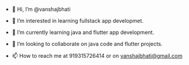- 👋 Hi, I’m @vanshajbhati
- 👀 I’m interested in learning fullstack app developmet.
       
- 🌱 I’m currently learning java and flutter app development.

- 💞️ I’m looking to collaborate on java code and flutter projects.

- 📫 How to reach me at 919315726414 or on vanshajbhati@gmail.com

<!---
vanshajbhati/vanshajbhati is a ✨ special ✨ repository because its `README.md` (this file) appears on your GitHub profile.
You can click the Preview link to take a look at your changes.
--->
